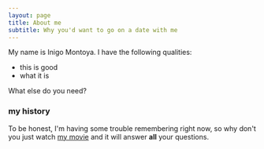 ```yaml
---
layout: page
title: About me
subtitle: Why you'd want to go on a date with me
---
```


My name is Inigo Montoya. I have the following qualities:

- this is good
- what it is

What else do you need?

### my history

To be honest, I'm having some trouble remembering right now, so why don't you just watch [my movie](https://en.wikipedia.org/wiki/The_Princess_Bride_%28film%29) and it will answer **all** your questions.

